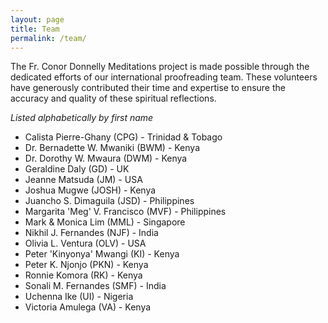 ```yaml
---
layout: page
title: Team
permalink: /team/
---
```


The Fr. Conor Donnelly Meditations project is made possible through the dedicated efforts of our international proofreading team. These volunteers have generously contributed their time and expertise to ensure the accuracy and quality of these spiritual reflections.

*Listed alphabetically by first name*

- Calista Pierre-Ghany (CPG) - Trinidad & Tobago
- Dr. Bernadette W. Mwaniki (BWM) - Kenya
- Dr. Dorothy W. Mwaura (DWM) - Kenya
- Geraldine Daly (GD) - UK
- Jeanne Matsuda (JM) - USA
- Joshua Mugwe (JOSH) - Kenya
- Juancho S. Dimaguila (JSD) - Philippines
- Margarita 'Meg' V. Francisco (MVF) - Philippines
- Mark & Monica Lim (MML) - Singapore
- Nikhil J. Fernandes (NJF) - India
- Olivia L. Ventura (OLV) - USA
- Peter 'Kinyonya' Mwangi (KI) - Kenya
- Peter K. Njonjo (PKN) - Kenya
- Ronnie Komora (RK) - Kenya
- Sonali M. Fernandes (SMF) - India
- Uchenna Ike (UI) - Nigeria
- Victoria Amulega (VA) - Kenya
